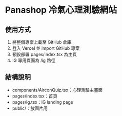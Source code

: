 
# Panashop 冷氣心理測驗網站

## 使用方式
1. 將整個專案上載至 GitHub 倉庫
2. 登入 Vercel 並 Import GitHub 專案
3. 預設部署 pages/index.tsx 為主頁
4. IG 專用頁面為 /ig 路徑

## 結構說明
- components/AirconQuiz.tsx：心理測驗主畫面
- pages/index.tsx：首頁
- pages/ig.tsx：IG landing page
- public/：放圖片用
